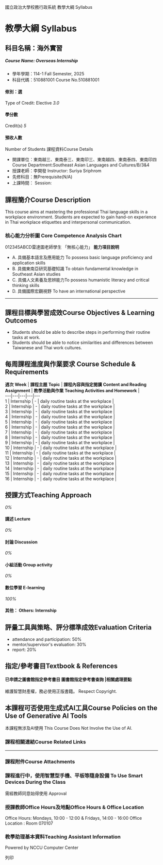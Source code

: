 國立政治大學校務行政系統 教學大綱 Syllabus
# 教學大綱 Syllabus
##  科目名稱：海外實習
#####  Course Name: Overseas Internship
  * 學年學期：114-1 Fall Semester, 2025 
  * 科目代碼：510881001 Course No.510881001


#### 修別：選
Type of Credit: Elective 
_3.0_
#### 學分數
Credit(s)
_5_
#### 預收人數
Number of Students
課程資料Course Details
  * 開課單位：東南越三、東南泰三、東南印三、東南越四、東南泰四、東南印四 Course Department:Southeast Asian Languages and Cultures/B/3&4 
  * 授課老師：李開發 Instructor: Suriya Sriphrom 
  * 先修科目：無Prerequisite(N/A)
  * 上課時間： Session: 


##  課程簡介Course Description
This course aims at mastering the professional Thai language skills in a workplace environment. Students are expected to gain hand-on experience in Thai workplace etiquettes and interpersonal communication.
###  核心能力分析圖 Core Competence Analysis Chart
012345ABCD雷達圖老師學生
「無核心能力」 
**能力項目說明**
  * A. 具備基本語言及應用能力 To possess basic language proficiency and application skills
  * B. 具備東南亞研究基礎知識 To obtain fundamental knowledge in Southeast Asian studies
  * C. 具備人文素養及思辨能力To possess humanistic literacy and critical thinking skills
  * D. 具備國際宏觀視野 To have an international perspective


* * *
##  課程目標與學習成效Course Objectives & Learning Outcomes 
  * Students should be able to describe steps in performing their routine tasks at work.
  * Students should be able to notice similarities and differences between Taiwanese and Thai work cultures.


##  每周課程進度與作業要求 Course Schedule & Requirements
**週次** **Week** |  **課程主題** **Topic** |  **課程內容與指定閱讀** **Content and Reading Assignment** |  **教學活動與作業** **Teaching Activities and Homework** |   
---|---|---|---|---  
1 |  Internship  |  - |  daily routine tasks at the workplace |   
2 |  Internship |  - |  daily routine tasks at the workplace |   
3 |  Internship |  - |  daily routine tasks at the workplace |   
4 |  Internship |  - |  daily routine tasks at the workplace |   
5 |  Internship |  - |  daily routine tasks at the workplace |   
6 |  Internship |  - |  daily routine tasks at the workplace |   
7 |  Internship |  - |  daily routine tasks at the workplace |   
8 |  Internship |  - |  daily routine tasks at the workplace |   
9 |  Internship |  - |  daily routine tasks at the workplace |   
10 |  Internship |  - |  daily routine tasks at the workplace |   
11 |  Internship |  - |  daily routine tasks at the workplace |   
12 |  Internship |  - |  daily routine tasks at the workplace |   
13 |  Internship |  - |  daily routine tasks at the workplace |   
14 |  Internship |  - |  daily routine tasks at the workplace |   
15 |  Internship |  - |  daily routine tasks at the workplace |   
16 |  Internship |  - |  daily routine tasks at the workplace |   
##  授課方式Teaching Approach
_0%_
####  講述 Lecture
_0%_
####  討論 Discussion
_0%_
####  小組活動 Group activity
_0%_
####  數位學習 E-learning
_100%_
####  其他： Others: Internship 
##  評量工具與策略、評分標準成效Evaluation Criteria
  * attendance and participation: 50%
  * mentor/supervisor's evaluation: 30%
  * report: 20%


##  指定/參考書目Textbook & References
####  已申請之圖書館指定參考書目  圖書館指定參考書查詢 |相關處理要點
維護智慧財產權，務必使用正版書籍。 Respect Copyright.
##  本課程可否使用生成式AI工具Course Policies on the Use of Generative AI Tools
本課程無涉及AI使用 This Course Does Not Involve the Use of AI.
###  課程相關連結Course Related Links
* * *
###  課程附件Course Attachments
###  課程進行中，使用智慧型手機、平板等隨身設備 To Use Smart Devices During the Class
需經教師同意始得使用  Approval
###  授課教師Office Hours及地點Office Hours & Office Location
Office Hours: Mondays, 10:00 - 12:00 & Fridays, 14:00 - 16:00
Office Location : Room 070107
###  教學助理基本資料Teaching Assistant Information
Powered by NCCU Computer Center
  
列印
